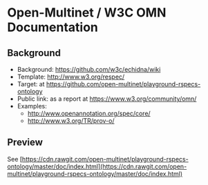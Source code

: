 # Open-Multinet / W3C OMN Documentation

## Background
 - Background: https://github.com/w3c/echidna/wiki
 - Template: http://www.w3.org/respec/
 - Target: at https://github.com/open-multinet/playground-rspecs-ontology
 - Public link: as a report at https://www.w3.org/community/omn/
 - Examples:
   - http://www.openannotation.org/spec/core/
   - http://www.w3.org/TR/prov-o/

## Preview

 See [https://cdn.rawgit.com/open-multinet/playground-rspecs-ontology/master/doc/index.html](https://cdn.rawgit.com/open-multinet/playground-rspecs-ontology/master/doc/index.html)
